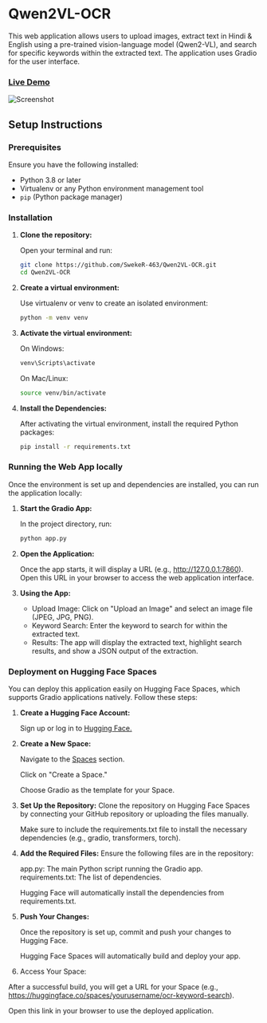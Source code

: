 # Qwen2VL-OCR

This web application allows users to upload images, extract text in Hindi & English using a pre-trained vision-language model (Qwen2-VL), and search for specific keywords within the extracted text. The application uses Gradio for the user interface.

### [Live Demo](https://huggingface.co/spaces/Swekerr/Qwen2VL-OCR)  

![Screenshot](https://github.com/user-attachments/assets/74f6f6fe-c50e-43ce-a1c6-02ff6f64b2da)

## Setup Instructions

### Prerequisites
Ensure you have the following installed:
- Python 3.8 or later
- Virtualenv or any Python environment management tool
- `pip` (Python package manager)

### Installation
1. **Clone the repository:**

   Open your terminal and run:
   ```bash
   git clone https://github.com/SwekeR-463/Qwen2VL-OCR.git
   cd Qwen2VL-OCR
   ```

2. **Create a virtual environment:**

   Use virtualenv or venv to create an isolated environment:
   ```bash
   python -m venv venv
   ```

3. **Activate the virtual environment:**

   On Windows:
   ```bash
   venv\Scripts\activate
   ```

   On Mac/Linux:
   ```bash
   source venv/bin/activate
   ```

4. **Install the Dependencies:**

   After activating the virtual environment, install the required Python packages:
   ```bash
   pip install -r requirements.txt
   ```

### Running the Web App locally

Once the environment is set up and dependencies are installed, you can run the application locally:

1. **Start the Gradio App:**
   
   In the project directory, run:
   ```bash
   python app.py
   ```

2. **Open the Application:**
   
   Once the app starts, it will display a URL (e.g., http://127.0.0.1:7860). Open this URL in your browser to access the web application interface.

3. **Using the App:**

   <ul>
      <li>Upload Image: Click on "Upload an Image" and select an image file (JPEG, JPG, PNG).</li>
      <li>Keyword Search: Enter the keyword to search for within the extracted text.</li>
      <li>Results: The app will display the extracted text, highlight search results, and show a JSON output of the extraction.</li>
   </ul>
   

### Deployment on Hugging Face Spaces

You can deploy this application easily on Hugging Face Spaces, which supports Gradio applications natively. Follow these steps:

1. **Create a Hugging Face Account:**

   Sign up or log in to [Hugging Face.](https://huggingface.co/)


2. **Create a New Space:**

   Navigate to the [Spaces](https://huggingface.co/spaces) section.

   Click on "Create a Space."

   Choose Gradio as the template for your Space.


3. **Set Up the Repository:**
   Clone the repository on Hugging Face Spaces by connecting your GitHub repository or uploading the files manually.
   
   Make sure to include the requirements.txt file to install the necessary dependencies (e.g., gradio, transformers, torch).

4. **Add the Required Files:**
   Ensure the following files are in the repository:
   
   app.py: The main Python script running the Gradio app.
   requirements.txt: The list of dependencies.

   Hugging Face will automatically install the dependencies from requirements.txt.

5. **Push Your Changes:**

   Once the repository is set up, commit and push your changes to Hugging Face.

   Hugging Face Spaces will automatically build and deploy your app.



7. Access Your Space:

After a successful build, you will get a URL for your Space (e.g., https://huggingface.co/spaces/yourusername/ocr-keyword-search).

Open this link in your browser to use the deployed application.

